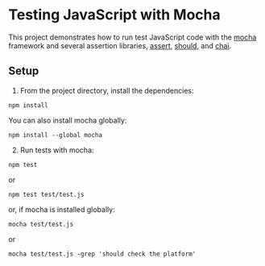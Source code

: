 # Testing JavaScript with Mocha

This project demonstrates how to run test JavaScript code with the [mocha](https://mochajs.org/) framework and several assertion libraries, [assert](https://mochajs.org/), [should](https://shouldjs.github.io/), and [chai](http://chaijs.com/).

## Setup

1. From the project directory, install the dependencies:

  `npm install`

  You can also install mocha globally:

  `npm install --global mocha`

2. Run tests with mocha:

  `npm test`

  or

  `npm test test/test.js`

  or, if mocha is installed globally:

  `mocha test/test.js`

  or

  `mocha test/test.js -grep 'should check the platform'`
